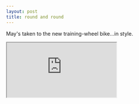 ```yaml
---
layout: post
title: round and round
---
```


May's taken to the new training-wheel bike...in style.

<iframe src="https://player.vimeo.com/video/16522361?portrait=0"></iframe>

<!--more-->
